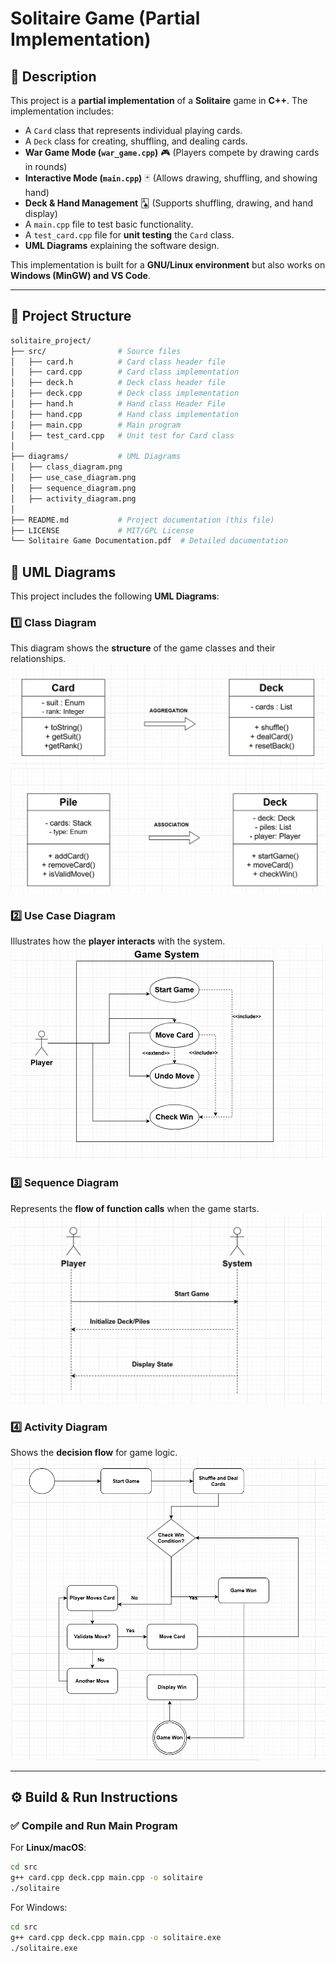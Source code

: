 # Solitaire Game (Partial Implementation)

## 📌 Description
This project is a **partial implementation** of a **Solitaire** game in **C++**. The implementation includes:
- A `Card` class that represents individual playing cards.
- A `Deck` class for creating, shuffling, and dealing cards.
- **War Game Mode (`war_game.cpp`)** 🎮 (Players compete by drawing cards in rounds)
- **Interactive Mode (`main.cpp`)** 🃏 (Allows drawing, shuffling, and showing hand)
- **Deck & Hand Management** 🂡 (Supports shuffling, drawing, and hand display)
- A `main.cpp` file to test basic functionality.
- A `test_card.cpp` file for **unit testing** the `Card` class.
- **UML Diagrams** explaining the software design.

This implementation is built for a **GNU/Linux environment** but also works on **Windows (MinGW) and VS Code**.

---

## 📂 Project Structure
```bash
solitaire_project/
├── src/                # Source files
│   ├── card.h          # Card class header file
│   ├── card.cpp        # Card class implementation
│   ├── deck.h          # Deck class header file
│   ├── deck.cpp        # Deck class implementation
│   ├── hand.h          # Hand class Header File
│   ├── hand.cpp        # Hand class implementation
│   ├── main.cpp        # Main program
│   ├── test_card.cpp   # Unit test for Card class
│
├── diagrams/           # UML Diagrams
│   ├── class_diagram.png
│   ├── use_case_diagram.png
│   ├── sequence_diagram.png
│   ├── activity_diagram.png
│
├── README.md           # Project documentation (this file)
├── LICENSE             # MIT/GPL License
└── Solitaire Game Documentation.pdf  # Detailed documentation

```

## 📌 UML Diagrams
This project includes the following **UML Diagrams**:

### **1️⃣ Class Diagram**
This diagram shows the **structure** of the game classes and their relationships.
![Class Diagram](diagrams/classImage.png)
![Class Diagram](diagrams/classImage2.png)

### **2️⃣ Use Case Diagram**
Illustrates how the **player interacts** with the system.
![Use Case Diagram](diagrams/useCase.png)

### **3️⃣ Sequence Diagram**
Represents the **flow of function calls** when the game starts.
![Sequence Diagram](diagrams/sequence.png)

### **4️⃣ Activity Diagram**
Shows the **decision flow** for game logic.
![Activity Diagram](diagrams/activity.png)

---

## ⚙️ Build & Run Instructions

### ✅ **Compile and Run Main Program**
For **Linux/macOS**:
```bash
cd src
g++ card.cpp deck.cpp main.cpp -o solitaire
./solitaire
```
For Windows:
```bash
cd src
g++ card.cpp deck.cpp main.cpp -o solitaire.exe
./solitaire.exe
```

